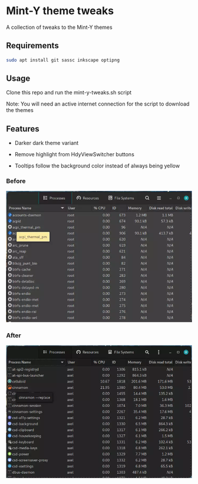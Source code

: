 # Mint-Y theme tweaks
A collection of tweaks to the Mint-Y themes

## Requirements

```bash
sudo apt install git sassc inkscape optipng
```

## Usage
Clone this repo and run the mint-y-tweaks.sh script

Note: You will need an active internet connection for the script to download the themes

## Features

- Darker dark theme variant

- Remove highlight from HdyViewSwitcher buttons

- Tooltips follow the background color instead of always being yellow

### Before

![](screenshots/before.webp)

### After

![](screenshots/after.webp)
